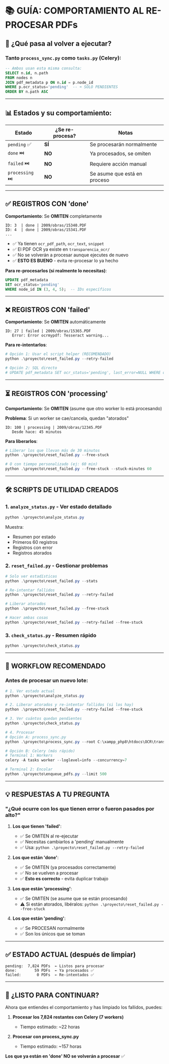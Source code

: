 # 📚 GUÍA: COMPORTAMIENTO AL RE-PROCESAR PDFs

## 🔄 **¿Qué pasa al volver a ejecutar?**

### **Tanto `process_sync.py` como `tasks.py` (Celery)**:

```sql
-- Ambos usan esta misma consulta:
SELECT n.id, n.path 
FROM nodes n 
JOIN pdf_metadata p ON n.id = p.node_id 
WHERE p.ocr_status='pending'  -- ⬅️ SOLO PENDIENTES
ORDER BY n.path ASC
```

---

## 📊 **Estados y su comportamiento:**

| Estado | ¿Se re-procesa? | Notas |
|--------|-----------------|-------|
| `pending` ✅ | **SÍ** | Se procesarán normalmente |
| `done` ⏭️ | **NO** | Ya procesados, se omiten |
| `failed` ⏭️ | **NO** | Requiere acción manual |
| `processing` ⏭️ | **NO** | Se asume que está en proceso |

---

## ✅ **REGISTROS CON 'done'**

**Comportamiento**: Se **OMITEN** completamente

```
ID: 3  | done | 2009/obras/15340.PDF
ID: 4  | done | 2009/obras/15341.PDF
...
```

- ✅ Ya tienen `ocr_pdf_path`, `ocr_text`, `snippet`
- ✅ El PDF OCR ya existe en `transparencia_ocr/`
- ✅ No se volverán a procesar aunque ejecutes de nuevo
- ✅ **ESTO ES BUENO** - evita re-procesar lo ya hecho

**Para re-procesarlos (si realmente lo necesitas)**:
```sql
UPDATE pdf_metadata 
SET ocr_status='pending' 
WHERE node_id IN (3, 4, 5);  -- IDs específicos
```

---

## ❌ **REGISTROS CON 'failed'**

**Comportamiento**: Se **OMITEN** automáticamente

```
ID: 27 | failed | 2009/obras/15365.PDF
   Error: Error ocrmypdf: Tesseract warning...
```

**Para re-intentarlos**:
```powershell
# Opción 1: Usar el script helper (RECOMENDADO)
python .\proyecto\reset_failed.py --retry-failed

# Opción 2: SQL directo
# UPDATE pdf_metadata SET ocr_status='pending', last_error=NULL WHERE ocr_status='failed';
```

---

## ⏳ **REGISTROS CON 'processing'**

**Comportamiento**: Se **OMITEN** (asume que otro worker lo está procesando)

**Problema**: Si un worker se cae/cancela, quedan "atorados"

```
ID: 100 | processing | 2009/obras/12345.PDF
   Desde hace: 45 minutos
```

**Para liberarlos**:
```powershell
# Liberar los que llevan más de 30 minutos
python .\proyecto\reset_failed.py --free-stuck

# O con tiempo personalizado (ej: 60 min)
python .\proyecto\reset_failed.py --free-stuck --stuck-minutes 60
```

---

## 🛠️ **SCRIPTS DE UTILIDAD CREADOS**

### **1. `analyze_status.py`** - Ver estado detallado
```powershell
python .\proyecto\analyze_status.py
```
Muestra:
- Resumen por estado
- Primeros 60 registros
- Registros con error
- Registros atorados

### **2. `reset_failed.py`** - Gestionar problemas
```powershell
# Solo ver estadísticas
python .\proyecto\reset_failed.py --stats

# Re-intentar fallidos
python .\proyecto\reset_failed.py --retry-failed

# Liberar atorados
python .\proyecto\reset_failed.py --free-stuck

# Hacer ambas cosas
python .\proyecto\reset_failed.py --retry-failed --free-stuck
```

### **3. `check_status.py`** - Resumen rápido
```powershell
python .\proyecto\check_status.py
```

---

## 📝 **WORKFLOW RECOMENDADO**

### **Antes de procesar un nuevo lote:**

```powershell
# 1. Ver estado actual
python .\proyecto\analyze_status.py

# 2. Liberar atorados y re-intentar fallidos (si los hay)
python .\proyecto\reset_failed.py --retry-failed --free-stuck

# 3. Ver cuántos quedan pendientes
python .\proyecto\check_status.py

# 4. Procesar
# Opción A: process_sync.py
python .\proyecto\process_sync.py --root C:\xampp_php8\htdocs\OCR\transparencia --limit 100

# Opción B: Celery (más rápido)
# Terminal 1: Workers
celery -A tasks worker --loglevel=info --concurrency=7

# Terminal 2: Encolar
python .\proyecto\enqueue_pdfs.py --limit 500
```

---

## 💡 **RESPUESTAS A TU PREGUNTA**

### **"¿Qué ocurre con los que tienen error o fueron pasados por alto?"**

1. **Los que tienen 'failed'**: 
   - ✅ Se OMITEN al re-ejecutar
   - ✅ Necesitas cambiarlos a 'pending' manualmente
   - ✅ Usa: `python .\proyecto\reset_failed.py --retry-failed`

2. **Los que están 'done'**:
   - ✅ Se OMITEN (ya procesados correctamente)
   - ✅ No se vuelven a procesar
   - ✅ **Esto es correcto** - evita duplicar trabajo

3. **Los que están 'processing'**:
   - ✅ Se OMITEN (se asume que se están procesando)
   - ⚠️ Si están atorados, libéralos: `python .\proyecto\reset_failed.py --free-stuck`

4. **Los que están 'pending'**:
   - ✅ Se PROCESAN normalmente
   - ✅ Son los únicos que se toman

---

## ✅ **ESTADO ACTUAL (después de limpiar)**

```
pending:  7,824 PDFs  ← Listos para procesar
done:        59 PDFs  ← Ya procesados ✅
failed:       0 PDFs  ← Re-intentados ✅
```

---

## 🚀 **¿LISTO PARA CONTINUAR?**

Ahora que entiendes el comportamiento y has limpiado los fallidos, puedes:

1. **Procesar los 7,824 restantes con Celery (7 workers)**
   - Tiempo estimado: ~22 horas
   
2. **Procesar con process_sync.py**
   - Tiempo estimado: ~157 horas

**Los que ya están en 'done' NO se volverán a procesar** ✅
